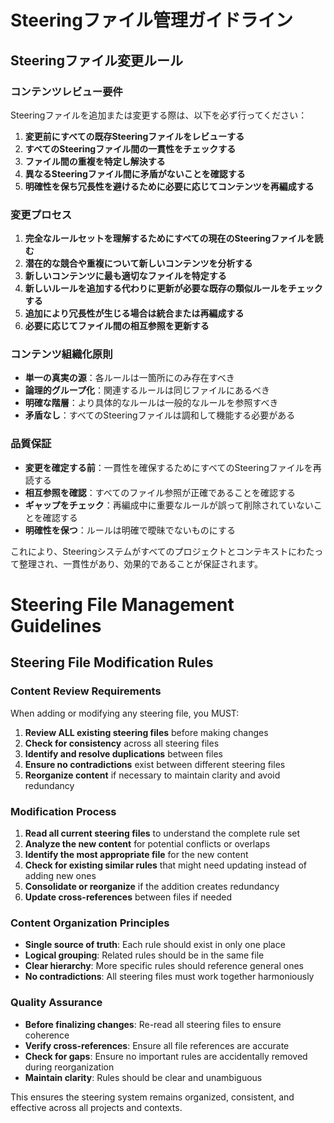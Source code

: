 # Steeringファイル管理ガイドライン

## Steeringファイル変更ルール

### コンテンツレビュー要件
Steeringファイルを追加または変更する際は、以下を必ず行ってください：

1. **変更前にすべての既存Steeringファイルをレビューする**
2. **すべてのSteeringファイル間の一貫性をチェックする**
3. **ファイル間の重複を特定し解決する**
4. **異なるSteeringファイル間に矛盾がないことを確認する**
5. **明確性を保ち冗長性を避けるために必要に応じてコンテンツを再編成する**

### 変更プロセス
1. **完全なルールセットを理解するためにすべての現在のSteeringファイルを読む**
2. **潜在的な競合や重複について新しいコンテンツを分析する**
3. **新しいコンテンツに最も適切なファイルを特定する**
4. **新しいルールを追加する代わりに更新が必要な既存の類似ルールをチェックする**
5. **追加により冗長性が生じる場合は統合または再編成する**
6. **必要に応じてファイル間の相互参照を更新する**

### コンテンツ組織化原則
- **単一の真実の源**：各ルールは一箇所にのみ存在すべき
- **論理的グループ化**：関連するルールは同じファイルにあるべき
- **明確な階層**：より具体的なルールは一般的なルールを参照すべき
- **矛盾なし**：すべてのSteeringファイルは調和して機能する必要がある

### 品質保証
- **変更を確定する前**：一貫性を確保するためにすべてのSteeringファイルを再読する
- **相互参照を確認**：すべてのファイル参照が正確であることを確認する
- **ギャップをチェック**：再編成中に重要なルールが誤って削除されていないことを確認する
- **明確性を保つ**：ルールは明確で曖昧でないものにする

これにより、Steeringシステムがすべてのプロジェクトとコンテキストにわたって整理され、一貫性があり、効果的であることが保証されます。

# Steering File Management Guidelines

## Steering File Modification Rules

### Content Review Requirements
When adding or modifying any steering file, you MUST:

1. **Review ALL existing steering files** before making changes
2. **Check for consistency** across all steering files  
3. **Identify and resolve duplications** between files
4. **Ensure no contradictions** exist between different steering files
5. **Reorganize content** if necessary to maintain clarity and avoid redundancy

### Modification Process
1. **Read all current steering files** to understand the complete rule set
2. **Analyze the new content** for potential conflicts or overlaps
3. **Identify the most appropriate file** for the new content
4. **Check for existing similar rules** that might need updating instead of adding new ones
5. **Consolidate or reorganize** if the addition creates redundancy
6. **Update cross-references** between files if needed

### Content Organization Principles
- **Single source of truth**: Each rule should exist in only one place
- **Logical grouping**: Related rules should be in the same file
- **Clear hierarchy**: More specific rules should reference general ones
- **No contradictions**: All steering files must work together harmoniously

### Quality Assurance
- **Before finalizing changes**: Re-read all steering files to ensure coherence
- **Verify cross-references**: Ensure all file references are accurate
- **Check for gaps**: Ensure no important rules are accidentally removed during reorganization
- **Maintain clarity**: Rules should be clear and unambiguous

This ensures the steering system remains organized, consistent, and effective across all projects and contexts.
